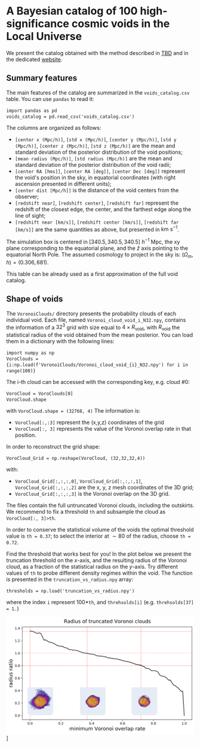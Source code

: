 # A Bayesian catalog of 100 high-significance cosmic voids in the Local Universe

We present the catalog obtained with the method described in [TBD]() and in the dedicated [website](https://voids.cosmictwin.org).



## Summary features

The main features of the catalog are summarized in the ```voids_catalog.csv``` table. You can use ```pandas``` to read it:

```
import pandas as pd
voids_catalog = pd.read_csv('voids_catalog.csv')
```

The columns are organized as follows:

- ```[center x (Mpc/h)]```, ```[std x (Mpc/h)]```, ```[center y (Mpc/h)]```, ```[std y (Mpc/h)]```, ```[center z (Mpc/h)]```, ```[std z (Mpc/h)]``` are the mean and standard deviation of the posterior distribution of the void positions;
- ```[mean radius (Mpc/h)]```, ```[std radius (Mpc/h)]``` are the mean and standard deviation of the posterior distribution of the void radii;
- ```[center RA [hms]]```, ```[center RA [deg]]```, ```[center Dec [deg]]``` represent the void's position in the sky, in equatorial coordinates (with right ascension presented in different units);
- ```[center dist [Mpc/h]]``` is the distance of the void centers from the observer;
- ```[redshift near]```, ```[redshift center]```, ```[redshift far]``` represent the redshift of the closest edge, the center, and the farthest edge along the line of sight;
- ```[redshift near [km/s]]```, ```[redshift center [km/s]]```, ```[redshift far [km/s]]``` are the same quantities as above, but presented in $\text{km s}^{-1}$.

The simulation box is centered in $[340.5, 340.5, 340.5] \ h^{−1} \ \text{Mpc}$, the xy plane corresponding to the equatorial plane, and the $\hat{z}$ axis pointing to the equatorial North Pole.
The assumed cosmology to project in the sky is: $(\Omega_m, h) = (0.306, 681)$.

This table can be already used as a first approximation of the full void catalog.

## Shape of voids

The ```VoronoiClouds/``` directory presents the probability clouds of each individual void. Each file, named ```Voronoi_cloud_void_i_N32.npy```, contains the information of a $32^3$ grid with size equal to $4 \times R_\text{void}$, with $R_\text{void}$ the statistical radius of the void obtained from the mean posterior.
You can load them in a dictionary with the following lines:

```
import numpy as np
VoroClouds = {i:np.load(f'VoronoiClouds/Voronoi_cloud_void_{i}_N32.npy') for i in range(100)}
```

The i-th cloud can be accessed with the corresponding key, e.g. cloud #0:

```
VoroCloud = VoroClouds[0]
VoroCloud.shape
```
with ```VoroCloud.shape = (32768, 4)```
The information is:

- ```VoroCloud[:,:3]``` represent the (x,y,z) coordinates of the grid
- ```VoroCloud[:, 3]``` represents the value of the Voronoi overlap rate in that position.

In order to reconstruct the grid shape:

```
VoroCloud_Grid = np.reshape(VoroCloud, (32,32,32,4))
```

with:
- ```VoroCloud_Grid[:,:,:,0]```, ```VoroCloud_Grid[:,:,:,1]```, ```VoroCloud_Grid[:,:,:,2]``` are the x, y, z mesh coordinates of the 3D grid;
- ```VoroCloud_Grid[:,:,:,3]``` is the Voronoi overlap on the 3D grid.



The files contain the full untruncated Voronoi clouds, including the outskirts. We recommend to fix a threshold ```th``` and subsample the cloud as ```VoroCloud[:, 3]>th```.

In order to conserve the statistical volume of the voids the optimal threshold value is ```th = 0.37```; to select the interior at $\sim 80%$ of the radius, choose ```th = 0.72```.

Find the threshold that works best for you! In the plot below we present the truncation threshold on the $x$-axis, and the resulting radius of the Voronoi cloud, as a fraction of the statistical radius on the $y$-axis. Try different values of ```th``` to probe different density regimes within the void. The function is presented in the ```truncation_vs_radius.npy``` array:

```
thresholds = np.load('truncation_vs_radius.npy')
```

where the index ```i``` represent 100*```th```, and ```threhsolds[i]``` (e.g. ```threhsolds[37] = 1.```)

![](https://github.com/RosaMalandrino/LocalVoids/blob/gh-pages/assets/images/min_Voronoi_rate_vs_radius_with_clouds.png)]

